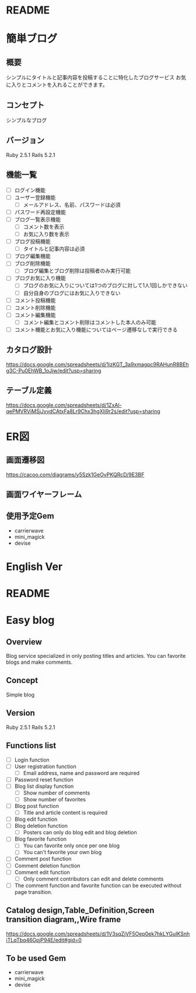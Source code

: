 # README

# 簡単ブログ

## 概要
シンプルにタイトルと記事内容を投稿することに特化したブログサービス
お気に入りとコメントを入れることができます。

## コンセプト
シンプルなブログ

## バージョン
Ruby 2.5.1
Rails 5.2.1

## 機能一覧
- [ ] ログイン機能
- [ ] ユーザー登録機能
  - [ ] メールアドレス、名前、パスワードは必須
- [ ] パスワード再設定機能
- [ ] ブログ一覧表示機能
  - [ ] コメント数を表示
  - [ ] お気に入り数を表示
- [ ] ブログ投稿機能
  - [ ] タイトルと記事内容は必須
- [ ] ブログ編集機能
- [ ] ブログ削除機能
  - [ ] ブログ編集とブログ削除は投稿者のみ実行可能
- [ ] ブログお気に入り機能
  - [ ] ブログのお気に入りについては1つのブログに対して1人1回しかできない
  - [ ] 自分自身のブログにはお気に入りできない
- [ ] コメント投稿機能
- [ ] コメント削除機能
- [ ] コメント編集機能
  - [ ] コメント編集とコメント削除はコメントした本人のみ可能
- [ ] コメント機能とお気に入り機能についてはページ遷移なしで実行できる

## カタログ設計
https://docs.google.com/spreadsheets/d/1jzKGT_3a9xmagpc9RAHunR8BEhg3C-Pu0EhWB_1oJiw/edit?usp=sharing
## テーブル定義
https://docs.google.com/spreadsheets/d/1ZxAl-qePMVRVjMSjJvvdCAtxFa8Lr9Chx3hgXIj9r2s/edit?usp=sharing
# ER図


## 画面遷移図
https://cacoo.com/diagrams/y5Szk1GeOvPKQRcD/9E3BF
## 画面ワイヤーフレーム


## 使用予定Gem
* carrierwave
* mini_magick
* devise


# English Ver

# README

# Easy blog

## Overview
Blog service specialized in only posting titles and articles.
You can favorite blogs and make comments.

## Concept
Simple blog

## Version
Ruby 2.5.1
Rails 5.2.1

## Functions list
- [ ] Login function
- [ ] User registration function
  - [ ] Email address, name and password are required
- [ ] Password reset function
- [ ] Blog list display function
  - [ ] Show number of comments
  - [ ] Show number of favorites
- [ ] Blog post function
  - [ ] Title and article content is required
- [ ] Blog edit function
- [ ] Blog deletion function
  - [ ] Posters can only do blog edit and blog deletion
- [ ] Blog favorite function
  - [ ] You can favorite only once per one blog
  - [ ] You can't favorite your own blog
- [ ] Comment post function
- [ ] Comment deletion function
- [ ] Comment edit function
  - [ ] Only comment contributors can edit and delete comments
- [ ] The comment function and favorite function can be executed without page transition.

## Catalog design,Table_Definition,Screen transition diagram,,Wire frame
https://docs.google.com/spreadsheets/d/1V3sqZjVF5Oep0ek7hkLYGuIKSnhiTLqTbq46GpjP94E/edit#gid=0

## To be used Gem
* carrierwave
* mini_magick
* devise
